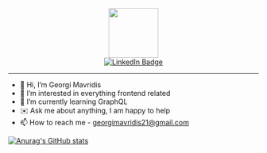 <div id="header" align="center">
  <img src="https://media.giphy.com/media/M9gbBd9nbDrOTu1Mqx/giphy.gif" width="100"/>
</div>
<div id="badges" align="center">
  <a href="https://www.linkedin.com/in/georgimavridis">
    <img src="https://img.shields.io/badge/LinkedIn-blue?style=for-the-badge&logo=linkedin&logoColor=white" alt="LinkedIn Badge"/>
  </a>
</div>

<hr/>


- 👋 Hi, I’m Georgi Mavridis
- 👀 I’m interested in everything frontend related
- 🌱 I’m currently learning GraphQL
- ✉️ Ask me about anything, I am happy to help
- 📫 How to reach me - georgimavridis21@gmail.com

[![Anurag's GitHub stats](https://github-readme-stats.vercel.app/api?username=mavridiss)](https://github.com/anuraghazra/github-readme-stats)


<!---
mavridiSS/mavridiSS is a ✨ special ✨ repository because its `README.md` (this file) appears on your GitHub profile.
You can click the Preview link to take a look at your changes.
--->
